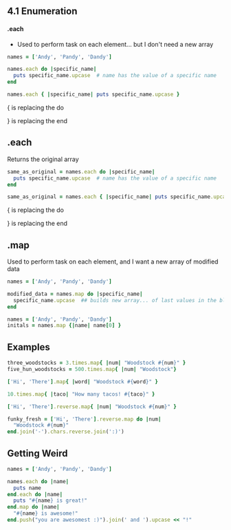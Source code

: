 ## 4.1 Enumeration

#### .each

* Used to perform task on each element... but I don't need a new array

```ruby
names = ['Andy', 'Pandy', 'Dandy']

names.each do |specific_name|
  puts specific_name.upcase  # name has the value of a specific name
end

names.each { |specific_name| puts specific_name.upcase }
```

{ is replacing the do

} is replacing the end

## .each

Returns the original array

```ruby
same_as_original = names.each do |specific_name|
  puts specific_name.upcase  # name has the value of a specific name
end

same_as_original = names.each { |specific_name| puts specific_name.upcase }
```

{ is replacing the do

} is replacing the end


## .map

Used to perform task on each element, and I want a new array of modified data

```ruby
names = ['Andy', 'Pandy', 'Dandy']

modified_data = names.map do |specific_name|
  specific_name.upcase  ## builds new array... of last values in the block
end

names = ['Andy', 'Pandy', 'Dandy']
initals = names.map {|name| name[0] }
```

## Examples

```ruby
three_woodstocks = 3.times.map{ |num| "Woodstock #{num}" }
five_hun_woodstocks = 500.times.map{ |num| "Woodstock"}

['Hi', 'There'].map{ |word| "Woodstock #{word}" }

10.times.map{ |taco| "How many tacos! #{taco}" }

['Hi', 'There'].reverse.map{ |num| "Woodstock #{num}" }

funky_fresh = ['Hi', 'There'].reverse.map do |num|
  "Woodstock #{num}"
end.join('-').chars.reverse.join(':)')
```

## Getting Weird

```ruby
names = ['Andy', 'Pandy', 'Dandy']

names.each do |name|
  puts name
end.each do |name|
  puts "#{name} is great!"
end.map do |name|
  "#{name} is awesome!"
end.push("you are awesomest :)").join(' and ').upcase << "!"
```
